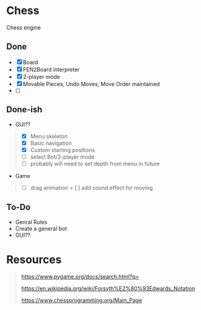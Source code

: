 # Chess
Chess engine

## Done

- [x]  Board
- [x]  FEN2Board interpreter
- [x]  2-player mode
- [x]  Movable Pieces, Undo Moves, Move Order maintained
- [ ]  
## Done-ish
* GUI??
 > - [x] Menu skeleton 
 > - [x] Basic navigation
 > - [x] Custom starting positions
 > - [ ] select Bot/2-player mode
 > - [ ] probably will need to set depth from menu in future
* Game
 > - [ ] drag animation
 > = [ ] add sound effect for moving

## To-Do
* Genral Rules
* Create a general bot
* GUI??


# **Resources**
> https://www.pygame.org/docs/search.html?q=
> 
> https://en.wikipedia.org/wiki/Forsyth%E2%80%93Edwards_Notation
> 
> https://www.chessprogramming.org/Main_Page
> 

